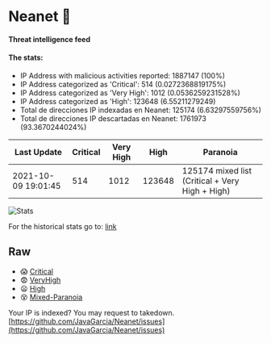 # Neanet :hocho:
#### Threat intelligence feed
#### The stats:

- IP Address with malicious activities reported: 1887147 (100%)
- IP Address categorized as 'Critical':  514 (0.0272368819175%)
- IP Address categorized as 'Very High':  1012 (0.0536259231528%)
- IP Address categorized as 'High':  123648 (6.55211279249)
- Total de direcciones IP indexadas en Neanet:  125174 (6.63297559756%)
- Total de direcciones IP descartadas en Neanet:  1761973 (93.3670244024%)

| Last Update | Critical | Very High | High | Paranoia |
| --- | --- | --- | --- | --- |
| 2021-10-09 19:01:45 | 514 | 1012 | 123648 | 125174 mixed list (Critical + Very High + High)|

![Stats](https://docs.google.com/spreadsheets/d/e/2PACX-1vSnaNMIXVabIpDJjufMlzH7poXnshF3mgd8Is1g9ytUEzVsP5my4Trn8f-xkoLLQ38xpL3HtmUexLo6/pubchart?oid=501124687&format=image)

For the historical stats go to: [link](/stats.csv)
## Raw
- :scream: [Critical](https://raw.githubusercontent.com/JavaGarcia/Neanet/master/blacklists/neanet_critical.txt)
- :fearful: [VeryHigh](https://raw.githubusercontent.com/JavaGarcia/Neanet/master/blacklists/neanet_veryHigh.txtt)
- :frowning: [High](https://raw.githubusercontent.com/JavaGarcia/Neanet/master/blacklists/neanet_high.txt)
- :dizzy_face: [Mixed-Paranoia](https://raw.githubusercontent.com/JavaGarcia/Neanet/master/blacklists/neanet_all.txt)


Your IP is indexed? You may request to takedown. [https://github.com/JavaGarcia/Neanet/issues](https://github.com/JavaGarcia/Neanet/issues)

































































































































































































































































































































































































































































































































































































































































































































































































































































































































































































































































































































































































































































































































































































































































































































































































































































































































































































































































































































































































































































































































































































































































































































































































































































































































































































































































































































































































































































































































































































































































































































































































































































































































































































































































































































































































































































































































































































































































































































































































































































































































































































































































































































































































































































































































































































































































































































































































































































































































































































































































































































































































































































































































































































































































































































































































































































































































































































































































































































































































































































































































































































































































































































































































































































































































































































































































































































































































































































































































































































































































































































































































































































































































































































































































































































































































































































































































































































































































































































































































































































































































































































































































































































































































































































































































































































































































































































































































































































































































































































































































































































































































































































































































































































































































































































































